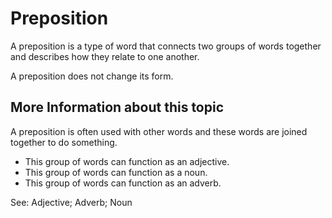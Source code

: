 # Preposition 
A preposition is a type of word that connects two groups of words together and describes how they relate to one another. 

A preposition does not change its form. 

## More Information about this topic
A preposition is often used with other words and these words are joined together to do something.

* This group of words can function as an adjective.
* This group of words can function as a noun.
* This group of words can function as an adverb. 

See: Adjective; Adverb; Noun

